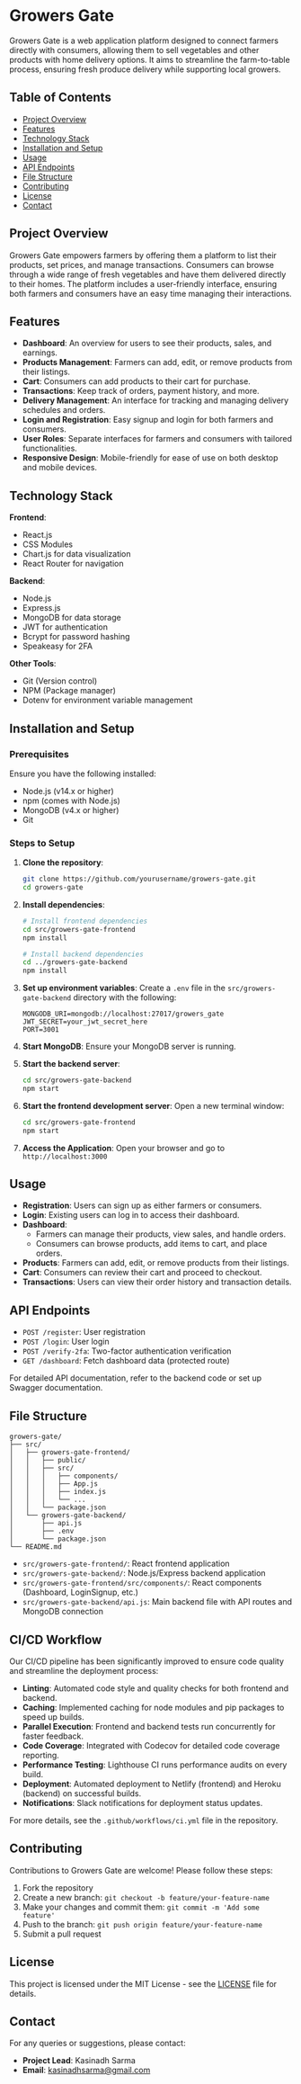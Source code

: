 # Growers Gate

Growers Gate is a web application platform designed to connect farmers directly with consumers, allowing them to sell vegetables and other products with home delivery options. It aims to streamline the farm-to-table process, ensuring fresh produce delivery while supporting local growers.

## Table of Contents
- [Project Overview](#project-overview)
- [Features](#features)
- [Technology Stack](#technology-stack)
- [Installation and Setup](#installation-and-setup)
- [Usage](#usage)
- [API Endpoints](#api-endpoints)
- [File Structure](#file-structure)
- [Contributing](#contributing)
- [License](#license)
- [Contact](#contact)

## Project Overview

Growers Gate empowers farmers by offering them a platform to list their products, set prices, and manage transactions. Consumers can browse through a wide range of fresh vegetables and have them delivered directly to their homes. The platform includes a user-friendly interface, ensuring both farmers and consumers have an easy time managing their interactions.

## Features

- **Dashboard**: An overview for users to see their products, sales, and earnings.
- **Products Management**: Farmers can add, edit, or remove products from their listings.
- **Cart**: Consumers can add products to their cart for purchase.
- **Transactions**: Keep track of orders, payment history, and more.
- **Delivery Management**: An interface for tracking and managing delivery schedules and orders.
- **Login and Registration**: Easy signup and login for both farmers and consumers.
- **User Roles**: Separate interfaces for farmers and consumers with tailored functionalities.
- **Responsive Design**: Mobile-friendly for ease of use on both desktop and mobile devices.

## Technology Stack

**Frontend**:
- React.js
- CSS Modules
- Chart.js for data visualization
- React Router for navigation

**Backend**:
- Node.js
- Express.js
- MongoDB for data storage
- JWT for authentication
- Bcrypt for password hashing
- Speakeasy for 2FA

**Other Tools**:
- Git (Version control)
- NPM (Package manager)
- Dotenv for environment variable management

## Installation and Setup

### Prerequisites

Ensure you have the following installed:
- Node.js (v14.x or higher)
- npm (comes with Node.js)
- MongoDB (v4.x or higher)
- Git

### Steps to Setup

1. **Clone the repository**:
   ```bash
   git clone https://github.com/yourusername/growers-gate.git
   cd growers-gate
   ```

2. **Install dependencies**:
   ```bash
   # Install frontend dependencies
   cd src/growers-gate-frontend
   npm install

   # Install backend dependencies
   cd ../growers-gate-backend
   npm install
   ```

3. **Set up environment variables**:
   Create a `.env` file in the `src/growers-gate-backend` directory with the following:
   ```
   MONGODB_URI=mongodb://localhost:27017/growers_gate
   JWT_SECRET=your_jwt_secret_here
   PORT=3001
   ```

4. **Start MongoDB**:
   Ensure your MongoDB server is running.

5. **Start the backend server**:
   ```bash
   cd src/growers-gate-backend
   npm start
   ```

6. **Start the frontend development server**:
   Open a new terminal window:
   ```bash
   cd src/growers-gate-frontend
   npm start
   ```

7. **Access the Application**:
   Open your browser and go to `http://localhost:3000`

## Usage

- **Registration**: Users can sign up as either farmers or consumers.
- **Login**: Existing users can log in to access their dashboard.
- **Dashboard**:
  - Farmers can manage their products, view sales, and handle orders.
  - Consumers can browse products, add items to cart, and place orders.
- **Products**: Farmers can add, edit, or remove products from their listings.
- **Cart**: Consumers can review their cart and proceed to checkout.
- **Transactions**: Users can view their order history and transaction details.

## API Endpoints

- `POST /register`: User registration
- `POST /login`: User login
- `POST /verify-2fa`: Two-factor authentication verification
- `GET /dashboard`: Fetch dashboard data (protected route)

For detailed API documentation, refer to the backend code or set up Swagger documentation.

## File Structure

```
growers-gate/
├── src/
│   ├── growers-gate-frontend/
│   │   ├── public/
│   │   ├── src/
│   │   │   ├── components/
│   │   │   ├── App.js
│   │   │   ├── index.js
│   │   │   └── ...
│   │   └── package.json
│   └── growers-gate-backend/
│       ├── api.js
│       ├── .env
│       └── package.json
└── README.md
```

- `src/growers-gate-frontend/`: React frontend application
- `src/growers-gate-backend/`: Node.js/Express backend application
- `src/growers-gate-frontend/src/components/`: React components (Dashboard, LoginSignup, etc.)
- `src/growers-gate-backend/api.js`: Main backend file with API routes and MongoDB connection

## CI/CD Workflow

Our CI/CD pipeline has been significantly improved to ensure code quality and streamline the deployment process:

- **Linting**: Automated code style and quality checks for both frontend and backend.
- **Caching**: Implemented caching for node modules and pip packages to speed up builds.
- **Parallel Execution**: Frontend and backend tests run concurrently for faster feedback.
- **Code Coverage**: Integrated with Codecov for detailed code coverage reporting.
- **Performance Testing**: Lighthouse CI runs performance audits on every build.
- **Deployment**: Automated deployment to Netlify (frontend) and Heroku (backend) on successful builds.
- **Notifications**: Slack notifications for deployment status updates.

For more details, see the `.github/workflows/ci.yml` file in the repository.

## Contributing

Contributions to Growers Gate are welcome! Please follow these steps:

1. Fork the repository
2. Create a new branch: `git checkout -b feature/your-feature-name`
3. Make your changes and commit them: `git commit -m 'Add some feature'`
4. Push to the branch: `git push origin feature/your-feature-name`
5. Submit a pull request

## License

This project is licensed under the MIT License - see the [LICENSE](LICENSE) file for details.

## Contact

For any queries or suggestions, please contact:
- **Project Lead**: Kasinadh Sarma
- **Email**: kasinadhsarma@gmail.com
